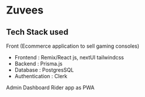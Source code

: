 # Zuvees

## Tech Stack used

Front (Ecommerce application to sell gaming consoles)

- Frontend : Remix/React js, nextUI tailwindcss
- Backend : Prisma.js
- Database : PostgresSQL
- Authentication : Clerk

Admin Dashboard
Rider app as PWA
